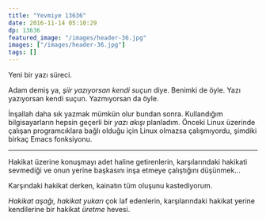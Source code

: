 ```yaml
---
title: "Yevmiye 13636"
date: 2016-11-14 05:10:29
dp: 13636
featured_image: "/images/header-36.jpg"
images: ["/images/header-36.jpg"]
tags: []
---
```




Yeni bir yazı süreci. 

Adam demiş ya, *şiir yazıyorsan kendi suçun* diye. Benimki de öyle. Yazı
yazıyorsan kendi suçun. Yazmıyorsan da öyle. 

İnşallah daha sık yazmak mümkün olur bundan sonra. Kullandığım bilgisayarların
hepsin geçerli bir *yazı akışı* planladım. Önceki Linux üzerinde çalışan
programcıklara bağlı olduğu için Linux olmazsa çalışmıyordu, şimdiki birkaç
Emacs fonksiyonu. 

-----

Hakikat üzerine konuşmayı adet haline getirenlerin, karşılarındaki hakikati
sevmediği ve onun yerine başkasını inşa etmeye çalıştığını düşünmek... 

Karşındaki hakikat derken, kainatın tüm oluşunu kastediyorum. 

*Hakikat aşağı, hakikat yukarı* çok laf edenlerin, karşılarındaki hakikat yerine
kendilerine bir hakikat *üretme* hevesi. 


